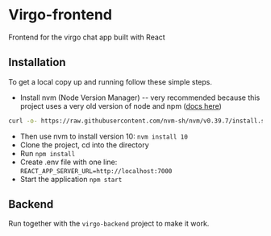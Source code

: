 # Virgo-frontend

Frontend for the virgo chat app built with React

## Installation

To get a local copy up and running follow these simple steps.

- Install nvm (Node Version Manager) -- very recommended because this project uses a very old version of node and npm ([docs here](https://github.com/nvm-sh/nvm))
```sh
curl -o- https://raw.githubusercontent.com/nvm-sh/nvm/v0.39.7/install.sh | bash
```
- Then use nvm to install version 10: `nvm install 10`
- Clone the project, cd into the directory
- Run `npm install`
- Create .env file with one line: `REACT_APP_SERVER_URL=http://localhost:7000`
- Start the application `npm start`

## Backend

Run together with the `virgo-backend` project to make it work.
